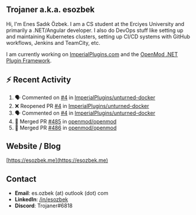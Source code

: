 ##  Trojaner a.k.a. esozbek
Hi, I'm Enes Sadık Özbek. I am a CS student at the Erciyes University and primarily a .NET/Angular developer. I also do DevOps stuff like setting up and maintaining Kubernetes clusters, setting up CI/CD systems with GitHub workflows, Jenkins and TeamCity, etc.

I am currently working on [ImperialPlugins.com](https://imperialplugins.com) and the [OpenMod .NET Plugin Framework](https://github.com/openmod/openmod). 

## :zap: Recent Activity

<!--START_SECTION:activity-->
1. 🗣 Commented on [#4](https://github.com/ImperialPlugins/unturned-docker/issues/4) in [ImperialPlugins/unturned-docker](https://github.com/ImperialPlugins/unturned-docker)
2. ❌ Reopened PR [#4](https://github.com/ImperialPlugins/unturned-docker/pull/4) in [ImperialPlugins/unturned-docker](https://github.com/ImperialPlugins/unturned-docker)
3. 🗣 Commented on [#4](https://github.com/ImperialPlugins/unturned-docker/issues/4) in [ImperialPlugins/unturned-docker](https://github.com/ImperialPlugins/unturned-docker)
4. 🎉 Merged PR [#485](https://github.com/openmod/openmod/pull/485) in [openmod/openmod](https://github.com/openmod/openmod)
5. 🎉 Merged PR [#486](https://github.com/openmod/openmod/pull/486) in [openmod/openmod](https://github.com/openmod/openmod)
<!--END_SECTION:activity-->

## Website / Blog
[https://esozbek.me](https://esozbek.me)

## Contact
- **Email**: es.ozbek (at) outlook (dot) com
- **LinkedIn**: [/in/esozbek](https://linkedin.com/in/esozbek)
- **Discord**: Trojaner#6818
